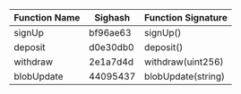 | Function Name | Sighash    | Function Signature | 
| ------------- | ---------- | ------------------ | 
| signUp | bf96ae63 | signUp() |
| deposit | d0e30db0 | deposit() |
| withdraw | 2e1a7d4d | withdraw(uint256) |
| blobUpdate | 44095437 | blobUpdate(string) |